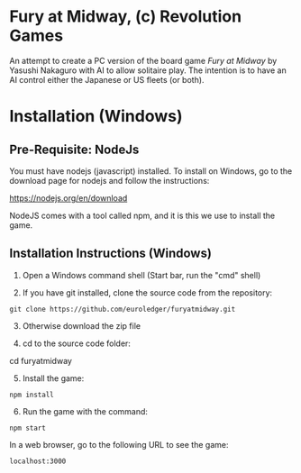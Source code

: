 # Fury at Midway, (c) Revolution Games

An attempt to create a PC version of the board game _Fury at Midway_ by Yasushi Nakaguro with AI to allow solitaire play.
The intention is to have an AI control either the Japanese or US fleets (or both).

# Installation (Windows)

## Pre-Requisite: NodeJs

You must have nodejs (javascript) installed. To install on Windows, go to the download page for nodejs and
follow the instructions:

https://nodejs.org/en/download

NodeJS comes with a tool called npm, and it is this we use to install the game.

## Installation Instructions (Windows)

1. Open a Windows command shell (Start bar, run the "cmd" shell)

2. If you have git installed, clone the source code from the repository:

`git clone https://github.com/euroledger/furyatmidway.git`

3. Otherwise download the zip file

4. cd to the source code folder:

cd furyatmidway

5. Install the game:

`npm install`

6. Run the game with the command:

`npm start`

In a web browser, go to the following URL to see the game:

`localhost:3000`




